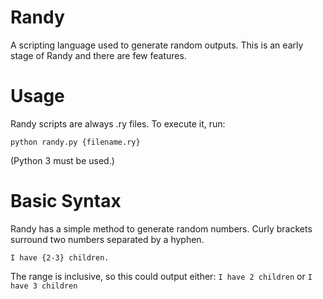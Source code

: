 # Randy
A scripting language used to generate random outputs.
This is an early stage of Randy and there are few features.

# Usage
Randy scripts are always .ry files. To execute it, run:
```
python randy.py {filename.ry}
```
(Python 3 must be used.)


# Basic Syntax
Randy has a simple method to generate random numbers. Curly brackets surround two numbers separated by a hyphen.
```
I have {2-3} children.
```

The range is inclusive, so this could output either:
`I have 2 children`
or
`I have 3 children`
